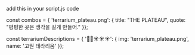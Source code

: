 add this in your script.js code

const combos = { 'terrarium_plateau.png': { title: "THE PLATEAU", quote: "평평한 곳은 생각을 길게 만들어." }};

const terrariumDescriptions = { '🌲🌱☀️☀️☀️': { img: 'terrarium_plateau.png', name: '고원 테라리움' }};
